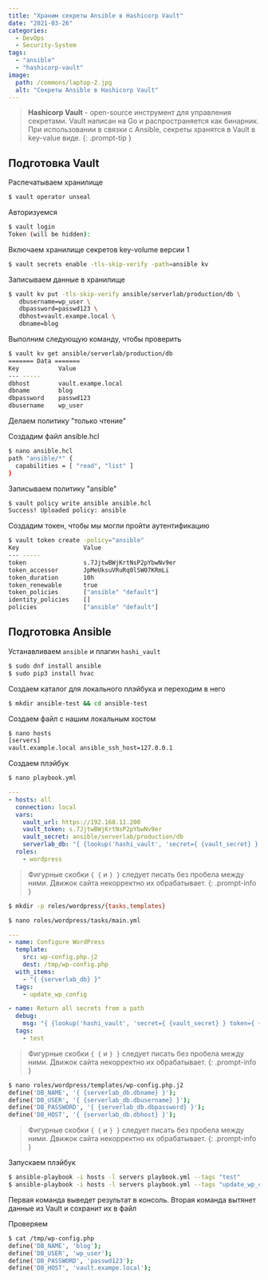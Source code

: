 ```yaml
---
title: "Храним секреты Ansible в Hashicorp Vault"
date: "2021-03-26"
categories: 
  - DevOps
  - Security-System
tags: 
  - "ansible"
  - "hashicorp-vault"
image:
  path: /commons/laptop-2.jpg
  alt: "Секреты Ansible в Hashicorp Vault"
---
```


> **Hashicorp Vault** - open-source инструмент для управления секретами. Vault написан на Go и распространяется как бинарник.
> При использовании в связки с Ansible, секреты хранятся в Vault в key-value виде.
{: .prompt-tip }

## Подготовка Vault

Распечатываем хранилище

```sh
$ vault operator unseal
```

Авторизуемся

```sh
$ vault login
Token (will be hidden):
```

Включаем хранилище секретов key-volume версии 1

```sh
$ vault secrets enable -tls-skip-verify -path=ansible kv
```

Записываем данные в хранилище

```sh
$ vault kv put -tls-skip-verify ansible/serverlab/production/db \
   dbusername=wp_user \
   dbpassword=passwd123 \
   dbhost=vault.exampe.local \
   dbname=blog
```

Выполним следующую команду, чтобы проверить

```sh
$ vault kv get ansible/serverlab/production/db
======= Data =======
Key           Value
--- -----
dbhost        vault.exampe.local
dbname        blog
dbpassword    passwd123
dbusername    wp_user
```

Делаем политику "только чтение"

Создадим файл ansible.hcl

```sh
$ nano ansible.hcl
path "ansible/*" {
  capabilities = [ "read", "list" ]
}
```

Записываем политику "ansible"

```sh
$ vault policy write ansible ansible.hcl
Success! Uploaded policy: ansible
```

Создадим токен, чтобы мы могли пройти аутентификацию

```sh
$ vault token create -policy="ansible"
Key                  Value
--- -----
token                s.7JjtwBWjKrtNsP2pYbwNv9er
token_accessor       JpMeUksuVRuRq0lSW07KRmLi
token_duration       10h
token_renewable      true
token_policies       ["ansible" "default"]
identity_policies    []
policies             ["ansible" "default"]
```

## Подготовка Ansible

Устанавливаем `ansible` и плагин `hashi_vault`

```sh
$ sudo dnf install ansible
$ sudo pip3 install hvac
```

Создаем каталог для локального плэйбука и переходим в него

```sh
$ mkdir ansible-test && cd ansible-test
```

Создаем файл с нашим локальным хостом

```sh
$ nano hosts
[servers]
vault.example.local ansible_ssh_host=127.0.0.1
```

Создаем плэйбук

```sh
$ nano playbook.yml
```
```yaml
---
- hosts: all
  connection: local
  vars:
    vault_url: https://192.168.11.200
    vault_token: s.7JjtwBWjKrtNsP2pYbwNv9er
    vault_secret: ansible/serverlab/production/db
    serverlab_db: "{ {lookup('hashi_vault', 'secret={ {vault_secret} } token={ {vault_token} } url={ {vault_url} }')} }"
  roles:
    - wordpress
```

> Фигурные скобки `{ {` и `} }` следует писать без пробела между ними. Движок сайта некорректно их обрабатывает.
{: .prompt-info }

```sh
$ mkdir -p roles/wordpress/{tasks,templates}
```

```sh
$ nano roles/wordpress/tasks/main.yml
```
```yaml
---
- name: Configure WordPress
  template:
    src: wp-config.php.j2
    dest: /tmp/wp-config.php
  with_items:
    - "{ {serverlab_db} }"
  tags:
    - update_wp_config

- name: Return all secrets from a path
  debug:
    msg: "{ {lookup('hashi_vault', 'secret={ {vault_secret} } token={ {vault_token} } url={ {vault_url} } validate_certs=False')} }"
  tags:
    - test
```

> Фигурные скобки `{ {` и `} }` следует писать без пробела между ними. Движок сайта некорректно их обрабатывает.
{: .prompt-info }

```sh
$ nano roles/wordpress/templates/wp-config.php.j2
define('DB_NAME', '{ {serverlab_db.dbname} }');
define('DB_USER', '{ {serverlab_db.dbusername} }');
define('DB_PASSWORD', '{ {serverlab_db.dbpassword} }');
define('DB_HOST', '{ {serverlab_db.dbhost} }');
```

> Фигурные скобки `{ {` и `} }` следует писать без пробела между ними. Движок сайта некорректно их обрабатывает.
{: .prompt-info }

Запускаем плэйбук

```sh
$ ansible-playbook -i hosts -l servers playbook.yml --tags "test"
$ ansible-playbook -i hosts -l servers playbook.yml --tags "update_wp_config"
```

Первая команда выведет результат в консоль. Вторая команда вытянет данные из Vault и сохранит их в файл

Проверяем

```sh
$ cat /tmp/wp-config.php
define('DB_NAME', 'blog');
define('DB_USER', 'wp_user');
define('DB_PASSWORD', 'passwd123');
define('DB_HOST', 'vault.exampe.local');
```
